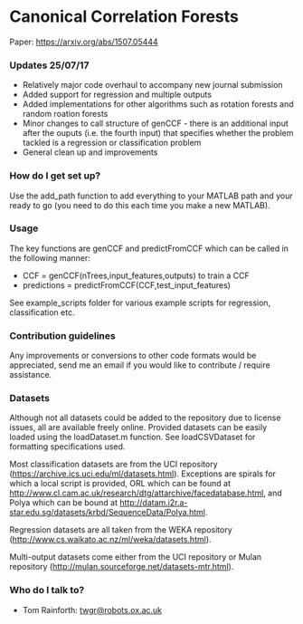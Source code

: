 # Canonical Correlation Forests #

Paper: https://arxiv.org/abs/1507.05444

### Updates 25/07/17 ###

- Relatively major code overhaul to accompany new journal submission
- Added support for regression and multiple outputs
- Added implementations for other algorithms such as rotation forests and random roation forests
- Minor changes to call structure of genCCF - there is an additional input after the ouputs (i.e. the fourth input) that specifies whether the problem tackled is a regression or classification problem
- General clean up and improvements

### How do I get set up? ###

Use the add_path function to add everything to your MATLAB path and your ready to go (you need to do this each time you make a new MATLAB).

### Usage ###

The key functions are genCCF and predictFromCCF which can be called in the following manner:

* CCF = genCCF(nTrees,input_features,outputs) to train a CCF 
* predictions = predictFromCCF(CCF,test_input_features)

See example_scripts folder for various example scripts for regression, classification etc.

### Contribution guidelines ###

Any improvements or conversions to other code formats would be appreciated, send me an email if you would like to contribute / require assistance.

### Datasets ###

Although not all datasets could be added to the repository due to license issues, all are available freely online. Provided datasets can be easily loaded using the loadDataset.m function.  See loadCSVDataset for formatting specifications used.

Most classification datasets are from the UCI repository (https://archive.ics.uci.edu/ml/datasets.html).  Exceptions are spirals for which a local script is provided, ORL which can be found at http://www.cl.cam.ac.uk/research/dtg/attarchive/facedatabase.html, and Polya which can be bound at http://datam.i2r.a-star.edu.sg/datasets/krbd/SequenceData/Polya.html.

Regression datasets are all taken from the WEKA repository (http://www.cs.waikato.ac.nz/ml/weka/datasets.html).

Multi-output datasets come either from the UCI repository or Mulan repository (http://mulan.sourceforge.net/datasets-mtr.html).
 
### Who do I talk to? ###

* Tom Rainforth: twgr@robots.ox.ac.uk
